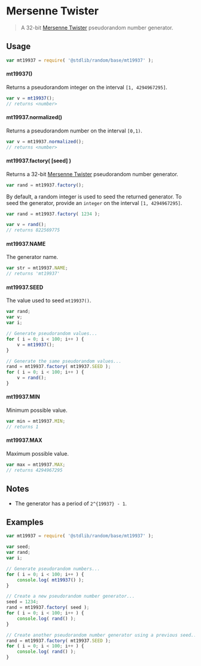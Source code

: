 <!--

@license Apache-2.0

Copyright (c) 2018 The Stdlib Authors.

Licensed under the Apache License, Version 2.0 (the "License");
you may not use this file except in compliance with the License.
You may obtain a copy of the License at

   http://www.apache.org/licenses/LICENSE-2.0

Unless required by applicable law or agreed to in writing, software
distributed under the License is distributed on an "AS IS" BASIS,
WITHOUT WARRANTIES OR CONDITIONS OF ANY KIND, either express or implied.
See the License for the specific language governing permissions and
limitations under the License.

-->

# Mersenne Twister

> A 32-bit [Mersenne Twister][mt] pseudorandom number generator.

<section class="usage">

## Usage

```javascript
var mt19937 = require( '@stdlib/random/base/mt19937' );
```

#### mt19937()

Returns a pseudorandom integer on the interval `[1, 4294967295]`.

```javascript
var v = mt19937();
// returns <number>
```

#### mt19937.normalized()

Returns a pseudorandom number on the interval `[0,1)`.

```javascript
var v = mt19937.normalized();
// returns <number>
```

#### mt19937.factory( \[seed] )

Returns a 32-bit [Mersenne Twister][mt] pseudorandom number generator.

```javascript
var rand = mt19937.factory();
```

By default, a random integer is used to seed the returned generator. To seed the generator, provide an `integer` on the interval `[1, 4294967295]`.

```javascript
var rand = mt19937.factory( 1234 );

var v = rand();
// returns 822569775
```

#### mt19937.NAME

The generator name.

```javascript
var str = mt19937.NAME;
// returns 'mt19937'
```

#### mt19937.SEED

The value used to seed `mt19937()`.

```javascript
var rand;
var v;
var i;

// Generate pseudorandom values...
for ( i = 0; i < 100; i++ ) {
    v = mt19937();
}

// Generate the same pseudorandom values...
rand = mt19937.factory( mt19937.SEED );
for ( i = 0; i < 100; i++ ) {
    v = rand();
}
```

#### mt19937.MIN

Minimum possible value.

```javascript
var min = mt19937.MIN;
// returns 1
```

#### mt19937.MAX

Maximum possible value.

```javascript
var max = mt19937.MAX;
// returns 4294967295
```

</section>

<!-- /.usage -->

<section class="notes">

## Notes

-   The generator has a period of `2^{19937} - 1`.

</section>

<!-- /.notes -->

<section class="examples">

## Examples

<!-- eslint no-undef: "error" -->

```javascript
var mt19937 = require( '@stdlib/random/base/mt19937' );

var seed;
var rand;
var i;

// Generate pseudorandom numbers...
for ( i = 0; i < 100; i++ ) {
    console.log( mt19937() );
}

// Create a new pseudorandom number generator...
seed = 1234;
rand = mt19937.factory( seed );
for ( i = 0; i < 100; i++ ) {
    console.log( rand() );
}

// Create another pseudorandom number generator using a previous seed...
rand = mt19937.factory( mt19937.SEED );
for ( i = 0; i < 100; i++ ) {
    console.log( rand() );
}
```

</section>

<!-- /.examples -->


<section class="references">

</section>

<!-- /.references -->

<section class="links">

[mt]: https://en.wikipedia.org/wiki/Mersenne_Twister

</section>

<!-- /.links -->
